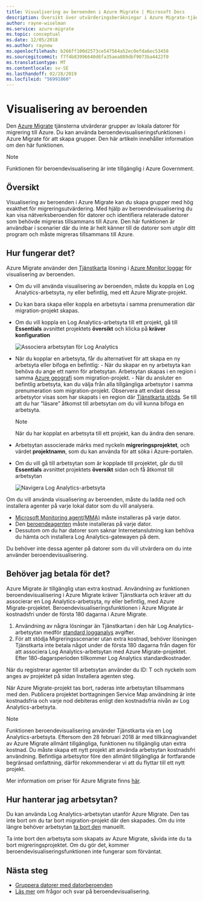 ```yaml
---
title: Visualisering av beroenden i Azure Migrate | Microsoft Docs
description: Översikt över utvärderingsberäkningar i Azure Migrate-tjänsten.
author: rayne-wiselman
ms.service: azure-migrate
ms.topic: conceptual
ms.date: 12/05/2018
ms.author: raynew
ms.openlocfilehash: b266ff100d2573ce547564a52ec0efda6ec53458
ms.sourcegitcommit: f7f4b83996640d6fa35aea889dbf9073ba4422f0
ms.translationtype: MT
ms.contentlocale: sv-SE
ms.lasthandoff: 02/28/2019
ms.locfileid: "56991860"
---
```

# <a name="dependency-visualization"></a>Visualisering av beroenden

Den [Azure Migrate](migrate-overview.md) tjänsterna utvärderar grupper av lokala datorer för migrering till Azure. Du kan använda beroendevisualiseringsfunktionen i Azure Migrate för att skapa grupper. Den här artikeln innehåller information om den här funktionen.

> [!NOTE]
> Funktionen för beroendevisualisering är inte tillgänglig i Azure Government.

## <a name="overview"></a>Översikt

Visualisering av beroenden i Azure Migrate kan du skapa grupper med hög exakthet för migreringsutvärdering. Med hjälp av beroendevisualisering du kan visa nätverksberoenden för datorer och identifiera relaterade datorer som behövde migreras tillsammans till Azure. Den här funktionen är användbar i scenarier där du inte är helt känner till de datorer som utgör ditt program och måste migreras tillsammans till Azure.

## <a name="how-does-it-work"></a>Hur fungerar det?

Azure Migrate använder den [Tjänstkarta](../operations-management-suite/operations-management-suite-service-map.md) lösning i [Azure Monitor loggar](../log-analytics/log-analytics-overview.md) för visualisering av beroenden.
- Om du vill använda visualisering av beroenden, måste du koppla en Log Analytics-arbetsyta, ny eller befintlig, med ett Azure Migrate-projekt.
- Du kan bara skapa eller koppla en arbetsyta i samma prenumeration där migration-projekt skapas.
- Om du vill koppla en Log Analytics-arbetsyta till ett projekt, gå till **Essentials** avsnittet projektets **översikt** och klicka på **kräver konfiguration**

    ![Associera arbetsytan för Log Analytics](./media/concepts-dependency-visualization/associate-workspace.png)

- När du kopplar en arbetsyta, får du alternativet för att skapa en ny arbetsyta eller bifoga en befintlig:
      - När du skapar en ny arbetsyta kan behöva du ange ett namn för arbetsytan. Arbetsytan skapas i en region i samma [Azure geografi](https://azure.microsoft.com/global-infrastructure/geographies/) som migration-projekt.
      - När du ansluter en befintlig arbetsyta, kan du välja från alla tillgängliga arbetsytor i samma prenumeration som migration-projekt. Observera att endast dessa arbetsytor visas som har skapats i en region där [Tjänstkarta stöds](https://docs.microsoft.com/azure/azure-monitor/insights/service-map-configure#supported-azure-regions). Se till att du har ”läsare” åtkomst till arbetsytan om du vill kunna bifoga en arbetsyta.

  > [!NOTE]
  > När du har kopplat en arbetsyta till ett projekt, kan du ändra den senare.

- Arbetsytan associerade märks med nyckeln **migreringsprojektet**, och värdet **projektnamn**, som du kan använda för att söka i Azure-portalen.
- Om du vill gå till arbetsytan som är kopplade till projektet, går du till **Essentials** avsnittet projektets **översikt** sidan och få åtkomst till arbetsytan

    ![Navigera Log Analytics-arbetsyta](./media/concepts-dependency-visualization/oms-workspace.png)

Om du vill använda visualisering av beroenden, måste du ladda ned och installera agenter på varje lokal dator som du vill analysera.  

- [Microsoft Monitoring agent(MMA)](https://docs.microsoft.com/azure/log-analytics/log-analytics-agent-windows) måste installeras på varje dator.
- Den [beroendeagenten](https://docs.microsoft.com/azure/monitoring/monitoring-service-map-configure) måste installeras på varje dator.
- Dessutom om du har datorer som saknar Internetanslutning kan behöva du hämta och installera Log Analytics-gatewayen på dem.

Du behöver inte dessa agenter på datorer som du vill utvärdera om du inte använder beroendevisualisering.

## <a name="do-i-need-to-pay-for-it"></a>Behöver jag betala för det?

Azure Migrate är tillgänglig utan extra kostnad. Användning av funktionen beroendevisualisering i Azure Migrate kräver Tjänstkarta och kräver att du associerar en Log Analytics-arbetsyta, ny eller befintlig, med Azure Migrate-projektet. Beroendevisualiseringsfunktionen i Azure Migrate är kostnadsfri under de första 180 dagarna i Azure Migrate.

1. Användning av några lösningar än Tjänstkartan i den här Log Analytics-arbetsytan medför [standard logganalys](https://azure.microsoft.com/pricing/details/log-analytics/) avgifter.
2. För att stödja Migreringsscenarier utan extra kostnad, behöver lösningen Tjänstkarta inte betala något under de första 180 dagarna från dagen för att associera Log Analytics-arbetsytan med Azure Migrate-projektet. Efter 180-dagarsperioden tillkommer Log Analytics standardkostnader.

När du registrerar agenter till arbetsytan använder du ID: T och nyckeln som anges av projektet på sidan Installera agenten steg.

När Azure Migrate-projekt tas bort, raderas inte arbetsytan tillsammans med den. Publicera projektet borttagningen Service Map användning är inte kostnadsfria och varje nod debiteras enligt den kostnadsfria nivån av Log Analytics-arbetsyta.

> [!NOTE]
> Funktionen beroendevisualisering använder Tjänstkarta via en Log Analytics-arbetsyta. Eftersom den 28 februari 2018 är med tillkännagivandet av Azure Migrate allmänt tillgängliga, funktionen nu tillgänglig utan extra kostnad. Du måste skapa ett nytt projekt att använda arbetsytan kostnadsfri användning. Befintliga arbetsytor före den allmänt tillgängliga är fortfarande begränsad omfattning, därför rekommenderar vi att du flyttar till ett nytt projekt.

Mer information om priser för Azure Migrate finns [här](https://azure.microsoft.com/pricing/details/azure-migrate/).

## <a name="how-do-i-manage-the-workspace"></a>Hur hanterar jag arbetsytan?

Du kan använda Log Analytics-arbetsytan utanför Azure Migrate. Den tas inte bort om du tar bort migration-projekt där den skapades. Om du inte längre behöver arbetsytan [ta bort den](../azure-monitor/platform/manage-access.md) manuellt.

Ta inte bort den arbetsyta som skapats av Azure Migrate, såvida inte du ta bort migreringsprojektet. Om du gör det, kommer beroendevisualiseringsfunktionen inte fungerar som förväntat.

## <a name="next-steps"></a>Nästa steg
- [Gruppera datorer med datorberoenden](how-to-create-group-machine-dependencies.md)
- [Läs mer](https://docs.microsoft.com/azure/migrate/resources-faq#dependency-visualization) om frågor och svar på beroendevisualisering.
